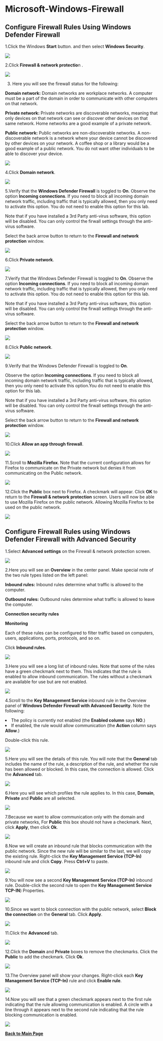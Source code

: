 # Microsoft-Windows-Firewall

 ## **Configure Firewall Rules Using Windows Defender Firewall**

1.Click the Windows **Start** button. and then select **Windows Security**.

<img src="101 (1).png">


2.Click **Firewall & network protectio**n .

<img src="102.png">


3. Here you will see the firewall status for the following:

**Domain network:** Domain networks are workplace networks. A computer must be a part of the domain in order to communicate with other computers on that network. 


**Private network:** Private networks are discoverable networks, meaning that only devices on that network can see or discover other devices on that same network. Home networks are a good example of a private network. 


**Public network:** Public networks are non-discoverable networks. A non-discoverable network is a network where your device cannot be discovered by other devices on your network. A coffee shop or a library would be a good example of a public network. You do not want other individuals to be able to discover your device.


<img src="103.png">


4.Click **Domain network**.

<img src="104.png">



5.Verify that the **Windows Defender Firewall** is toggled to **On**.
Observe the option **Incoming connections**. If you need to block all incoming domain network traffic, including traffic that is typically allowed, then you only need to activate this option. You do not need to enable this option for this lab.

Note that if you have installed a 3rd Party anti-virus software, this option will be disabled. You can only control the firwall settings through the anti-virus software.

Select the back arrow button to return to the **Firewall and network protection** window.

<img src="105.png">


6.Click **Private network**.

<img src="106.png">



7.Verify that the Windows Defender Firewall is toggled to **On**.
Observe the option **Incoming connections**. If you need to block all incoming domain network traffic, including traffic that is typically allowed, then you only need to activate this option. You do not need to enable this option for this lab.

Note that if you have installed a 3rd Party anti-virus software, this option will be disabled. You can only control the firwall settings through the anti-virus software.

Select the back arrow button to return to the **Firewall and network protection** window.

<img src="107.png">


8.Click **Public network**.

<img src="108.png">

9.Verify that the Windows Defender Firewall is toggled to **On**.

Observe the option **Incoming connections**. If you need to block all incoming domain network traffic, including traffic that is typically allowed, then you only need to activate this option.You do not need to enable this option for this lab.

Note that if you have installed a 3rd Party anti-virus software, this option will be disabled. You can only control the firwall settings through the anti-virus software.

Select the back arrow button to return to the **Firewall and network protection** window.

<img src="109.png">


10.Click **Allow an app through firewall**.

<img src="109b.png">




11.Scroll to **Mozilla Firefox**. Note that the current configuration allows for Firefox to communicate on the Private network but denies it from communicating on the Public network.

<img src="110.png">



12.Click the **Public** box next to Firefox. A checkmark will appear. Click **OK** to return to the **Firewall & network protection**  screen. Users will now be able to use Mozilla Firefox on the public network.
Allowing Mozilla Firefox to be used on the public network.

<img src="111.png">


## **Configure Firewall Rules using Windows Defender Firewall with Advanced Security**


1.Select **Advanced settings** on the Firewall & network protection screen.

<img src="201.png">




2.Here you will see an **Overview** in the center panel. Make special note of the two rule types listed on the left panel:

**Inbound rules:** Inbound rules determine what traffic is allowed to the computer.

**Outbound rules:** Outbound rules determine what traffic is allowed to leave the computer.

**Connection security rules**

**Monitoring**

Each of these rules can be configured to filter traffic based on computers, users, applications, ports, protocols, and so on.

Click **Inbound rules**.

<img src="202.png">



3.Here you will see a long list of inbound rules. Note that some of the rules have a green checkmark next to them. This indicates that the rule is enabled to allow inbound communication. The rules without a checkmark are available for use but are not enabled.

<img src="203.png">


4.Scroll to the **Key Management Service** inbound rule in the Overview panel of **Windows Defender Firewall with Advanced Security**. Note the following:

<li>The policy is currently not enabled (the <b>Enabled column</b> says <b>NO</b>.)</li>

<li>If enabled, the rule would allow communication (the <b>Action</b> column says <b>Allow</b>.)</li>


Double-click this rule.


<img src="204.png">



5.Here you will see the details of this rule. You will note that the **General** tab includes the name of the rule, a description of the rule, and whether the rule has been allowed or blocked. In this case, the connection is allowed. Click the **Advanced** tab.

<img src="205.png">

6.Here you will see which profiles the rule applies to. In this case, **Domain**, **Private** and **Public** are all selected.


<img src="206.png">

7.Because we want to allow communication only with the domain and private networks, For **Public** this box should not have a checkmark. Next, click **Apply**, then click **Ok**.


<img src="207.2.png">

8.Now we will create an inbound rule that blocks communication with the public network. Since the new rule will be similar to the last, we will copy the existing rule. Right-click the **Key Management Service (TCP-In)** inbound rule and click **Copy**. Press **Ctrl+V** to paste.

<img src="208.png">



9.You will now see a second **Key Management Service (TCP-In)** inbound rule. Double-click the second rule to open the **Key Management Service TCP-IN**) Properties.


<img src="209.png">

10.Since we want to block connection with the public network, select **Block the connection** on the **General** tab. Click **Apply**.


<img src="210.png">

11.Click the **Advanced** tab.


<img src="211.png">

12.Click the **Domain** and **Private** boxes to remove the checkmarks. Click the **Public** to add the checkmark. Click **Ok**.

<img src="212.png">

13.The Overview panel will show your changes. Right-click each **Key Management Service (TCP-In)** rule and click **Enable rule**.

<img src="213.png">



14.Now you will see that a green checkmark appears next to the first rule indicating that the rule allowing communication is enabled. A circle with a line through it appears next to the second rule indicating that the rule blocking communication is enabled.

<img src="214.png">


<a href="https://github.com/SalaiSwetha/Microsoft-Windows-Defender-and-Firewall-.git"> **Back to Main Page** </a>
